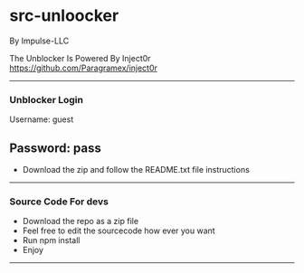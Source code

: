 # src-unloocker
By Impulse-LLC

The Unblocker Is Powered By Inject0r
https://github.com/Paragramex/inject0r

----
### Unblocker Login

Username: guest

Password: pass
----

* Download the zip and follow the README.txt file instructions

----
### Source Code For devs

* Download the repo as a zip file
* Feel free to edit the sourcecode how ever you want
* Run npm install
* Enjoy
----
